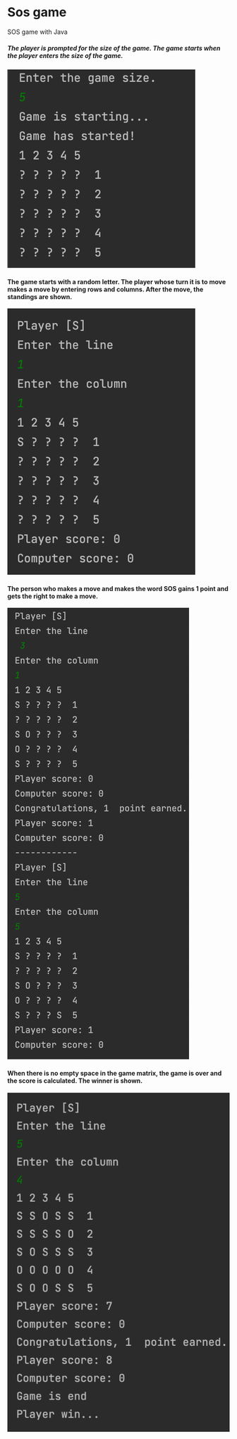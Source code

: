 # Sos game
SOS game with Java

##### The player is prompted for the size of the game. The game starts when the player enters the size of the game.

![](src/asset/image/enterGameSize.png)
#### The game starts with a random letter. The player whose turn it is to move makes a move by entering rows and columns. After the move, the standings are shown.
![](src/asset/image/playerMove.png)
#### The person who makes a move and makes the word SOS gains 1 point and gets the right to make a move.
![](src/asset/image/earningPoints.png)
#### When there is no empty space in the game matrix, the game is over and the score is calculated. The winner is shown.
![](src/asset/image/gameEnd.png)

